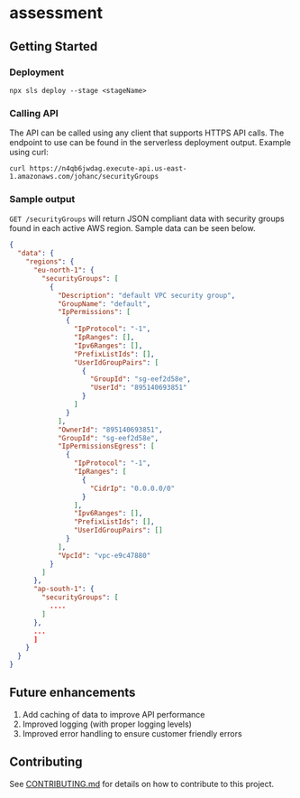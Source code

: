 # assessment

## Getting Started

### Deployment 

```
npx sls deploy --stage <stageName>
```

### Calling API
The API can be called using any client that supports HTTPS API calls.
The endpoint to use can be found in the serverless deployment output.
Example using curl:
```
curl https://n4qb6jwdag.execute-api.us-east-1.amazonaws.com/johanc/securityGroups
```

### Sample output
`GET /securityGroups` will return JSON compliant data with security groups found in each active AWS region. Sample data can be seen below.
```json
{
  "data": {
    "regions": {
      "eu-north-1": {
        "securityGroups": [
          {
            "Description": "default VPC security group",
            "GroupName": "default",
            "IpPermissions": [
              {
                "IpProtocol": "-1",
                "IpRanges": [],
                "Ipv6Ranges": [],
                "PrefixListIds": [],
                "UserIdGroupPairs": [
                  {
                    "GroupId": "sg-eef2d58e",
                    "UserId": "895140693851"
                  }
                ]
              }
            ],
            "OwnerId": "895140693851",
            "GroupId": "sg-eef2d58e",
            "IpPermissionsEgress": [
              {
                "IpProtocol": "-1",
                "IpRanges": [
                  {
                    "CidrIp": "0.0.0.0/0"
                  }
                ],
                "Ipv6Ranges": [],
                "PrefixListIds": [],
                "UserIdGroupPairs": []
              }
            ],
            "VpcId": "vpc-e9c47880"
          }
        ]
      },
      "ap-south-1": {
        "securityGroups": [
          ....
        ]
      },
      ...
      ]
    }
  }
}
```

## Future enhancements
1. Add caching of data to improve API performance
1. Improved logging (with proper logging levels)
1. Improved error handling to ensure customer friendly errors

## Contributing

See [CONTRIBUTING.md](CONTRIBUTING.md) for details on how to contribute to this project.